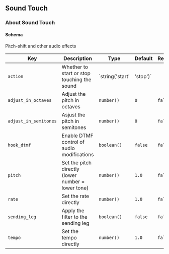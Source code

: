 ## Sound Touch

### About Sound Touch

#### Schema

Pitch-shift and other audio effects



Key | Description | Type | Default | Required
--- | ----------- | ---- | ------- | --------
`action` | Whether to start or stop touching the sound | `string('start' | 'stop')` |   | `false`
`adjust_in_octaves` | Adjust the pitch in octaves | `number()` | `0` | `false`
`adjust_in_semitones` | Asjust the pitch in semitones | `number()` | `0` | `false`
`hook_dtmf` | Enable DTMF control of audio modifications | `boolean()` | `false` | `false`
`pitch` | Set the pitch directly (lower number = lower tone) | `number()` | `1.0` | `false`
`rate` | Set the rate directly | `number()` | `1.0` | `false`
`sending_leg` | Apply the filter to the sending leg | `boolean()` | `false` | `false`
`tempo` | Set the tempo directly | `number()` | `1.0` | `false`



